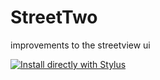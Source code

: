# StreetTwo
improvements to the streetview ui

[![Install directly with Stylus](https://img.shields.io/badge/Install%20directly%20with-Stylus-00adad.svg)](https://raw.githubusercontent.com/fiteuwu/StreetTwo/main/style.user.css)
